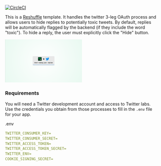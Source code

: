 [![CircleCI](https://circleci.com/gh/reshufflehq/blank.svg?style=svg)](https://circleci.com/gh/reshufflehq/blank)

This is a [Reshuffle](https://reshuffle.com/) template. It handles the twitter 3-leg OAuth process and allows users to hide replies
to potentially toxic tweets. By default, replies will be automatically flagged by the backend (if they include the word
"toxic"). To hide a reply, the user must explicitly click the
"Hide" button.

<img src="./app-screen.png" width="50%" height="50%">


### Requirements

You will need a Twitter development account and access to
Twitter labs. Use the credentials you obtain from those processes
to fill in the `.env` file for your app.

.env

```yml
TWITTER_CONSUMER_KEY=
TWITTER_CONSUMER_SECRET=
TWITTER_ACCESS_TOKEN=
TWITTER_ACCESS_TOKEN_SECRET=
TWITTER_ENV=
COOKIE_SIGNING_SECRET=
```
